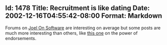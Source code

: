Id: 1478
Title: Recruitment is like dating
Date: 2002-12-16T04:55:42-08:00
Format: Markdown
--------------
Forums on [Joel On Software](http://www.joelonsoftware.com) are interesting on average but
some posts are much more interesting than others, like [this
one](http://discuss.fogcreek.com/joelonsoftware/default.asp?cmd=show&ixPost=22534&ixReplies=14)
on the power of endorsements.
